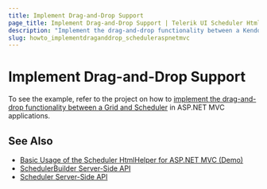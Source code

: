 ```yaml
---
title: Implement Drag-and-Drop Support
page_title: Implement Drag-and-Drop Support | Telerik UI Scheduler HtmlHelper for ASP.NET MVC
description: "Implement the drag-and-drop functionality between a Kendo UI Grid and Scheduler in ASP.NET MVC applications."
slug: howto_implementdraganddrop_scheduleraspnetmvc
---
```


# Implement Drag-and-Drop Support

To see the example, refer to the project on how to [implement the drag-and-drop functionality between a Grid and Scheduler](https://github.com/telerik/ui-for-aspnet-mvc-examples/tree/master/scheduler/scheduler-drag-and-drop) in ASP.NET MVC applications.

## See Also

* [Basic Usage of the Scheduler HtmlHelper for ASP.NET MVC (Demo)](https://demos.telerik.com/aspnet-mvc/scheduler)
* [SchedulerBuilder Server-Side API](http://docs.telerik.com/aspnet-mvc/api/Kendo.Mvc.UI.Fluent/SchedulerBuilder)
* [Scheduler Server-Side API](/api/scheduler)
